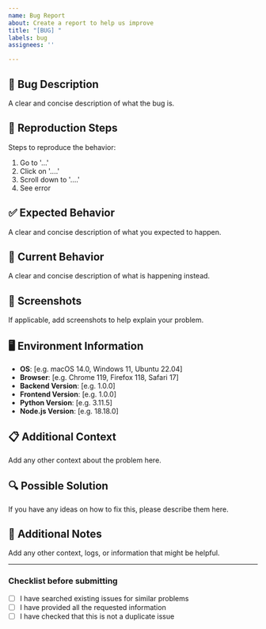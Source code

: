 ```yaml
---
name: Bug Report
about: Create a report to help us improve
title: "[BUG] "
labels: bug
assignees: ''

---
```


## 🐛 Bug Description
A clear and concise description of what the bug is.

## 🔄 Reproduction Steps
Steps to reproduce the behavior:
1. Go to '...'
2. Click on '....'
3. Scroll down to '....'
4. See error

## ✅ Expected Behavior
A clear and concise description of what you expected to happen.

## 📱 Current Behavior
A clear and concise description of what is happening instead.

## 📸 Screenshots
If applicable, add screenshots to help explain your problem.

## 🖥️ Environment Information
- **OS**: [e.g. macOS 14.0, Windows 11, Ubuntu 22.04]
- **Browser**: [e.g. Chrome 119, Firefox 118, Safari 17]
- **Backend Version**: [e.g. 1.0.0]
- **Frontend Version**: [e.g. 1.0.0]
- **Python Version**: [e.g. 3.11.5]
- **Node.js Version**: [e.g. 18.18.0]

## 📋 Additional Context
Add any other context about the problem here.

## 🔍 Possible Solution
If you have any ideas on how to fix this, please describe them here.

## 📝 Additional Notes
Add any other context, logs, or information that might be helpful.

---

### Checklist before submitting
- [ ] I have searched existing issues for similar problems
- [ ] I have provided all the requested information
- [ ] I have checked that this is not a duplicate issue